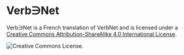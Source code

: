 Verb∋Net
========

Verb∋Net is a French translation of VerbNet and is licensed under a
[Creative Commons Attribution-ShareAlike 4.0 International
License](http://creativecommons.org/licenses/by-sa/4.0/).

![Creative Commons
License](https://licensebuttons.net/l/by-sa/4.0/88x31.png).

